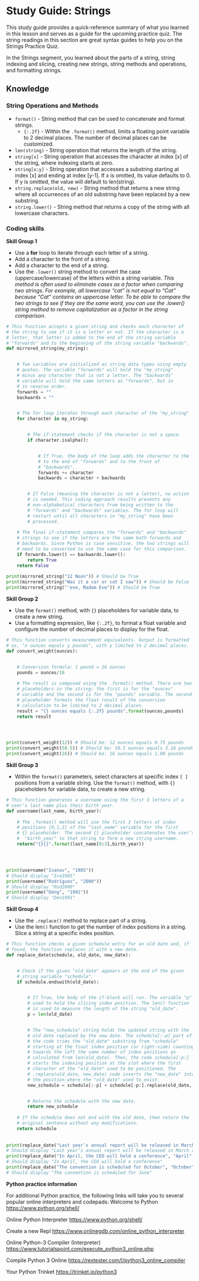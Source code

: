 # Study Guide: Strings
This study guide provides a quick-reference summary of what you learned in this lesson and serves as a guide for the upcoming practice quiz. The string readings in this section are great syntax guides to help you on the Strings Practice Quiz.

In the Strings segment, you learned about the parts of a string, string indexing and slicing, creating new strings, string methods and operations, and formatting strings.

## Knowledge
### String Operations and Methods
- `format()` - String method that can be used to concatenate and format strings.
    - `{:.2f}` - Within the `.format()` method, limits a floating point variable to 2 decimal places. The number of decimal places can be customized.
- `len(string)` - String operation that returns the length of the string.
- `string[x]` - String operation that accesses the character at index [x] of the string, where indexing starts at zero.
- `string[x:y]` - String operation that accesses a substring starting at index [x] and ending at index [y-1]. If x is omitted, its value defaults to 0. If y is omitted, the value will default to len(string).
- `string.replace(old, new)` - String method that returns a new string where all occurrences of an old substring have been replaced by a new substring.
- `string.lower()` - String method that returns a copy of the string with all lowercase characters.
### Coding skills
__Skill Group 1__
- Use a __for__ loop to iterate through each letter of a string.
- Add a character to the front of a string.
- Add a character to the end of a string.
- Use the `.lower()` string method to convert the case (uppercase/lowercase) of the letters within a string variable. _This method is often used to eliminate cases as a factor when comparing two strings. For example, all lowercase “cat” is not equal to “Cat” because “Cat” contains an uppercase letter. To be able to compare the two strings to see if they are the same word, you can use the .lower() string method to remove capitalization as a factor in the string comparison._
```python
# This function accepts a given string and checks each character of 
# the string to see if it is a letter or not. If the character is a
# letter, that letter is added to the end of the string variable
# "forwards" and to the beginning of the string variable "backwards".
def mirrored_string(my_string):


    # Two variables are initialized as string data types using empty 
    # quotes. The variable "forwards" will hold the "my_string"
    # minus any character that is not a letter. The "backwards" 
    # variable will hold the same letters as "forwards", but in  
    # in reverse order.
    forwards = ""
    backwards = ""


    # The for loop iterates through each character of the "my_string"
    for character in my_string:


        # The if-statement checks if the character is not a space.
        if character.isalpha():


            # If True, the body of the loop adds the character to the
            # to the end of "forwards" and to the front of
            # "backwards". 
            forwards += character
            backwards = character + backwards


        # If False (meaning the character is not a letter), no action
        # is needed. This coding approach results prevents any 
        # non-alphabetical characters from being written to the
        # "forwards" and "backwards" variables. The for loop will 
        # restart until all characters in "my_string" have been
        # processed.
        
    # The final if-statement compares the "forwards" and "backwards"
    # strings to see if the letters are the same both forwards and
    # backwards. Since Python is case sensitive, the two strings will 
    # need to be converted to use the same case for this comparison. 
    if forwards.lower() == backwards.lower():
        return True
    return False
 
print(mirrored_string("12 Noon")) # Should be True
print(mirrored_string("Was it a car or cat I saw")) # Should be False
print(mirrored_string("'eve, Madam Eve")) # Should be True
```





__Skill Group 2__
- Use the `format()` method, with `{}` placeholders for variable data, to create a new string.
- Use a formatting expression, like `{:.2f}`, to format a float variable and configure the number of decimal places to display for the float.
```python
# This function converts measurement equivalents. Output is formatted 
# as, "x ounces equals y pounds", with y limited to 2 decimal places. 
def convert_weight(ounces):


    # Conversion formula: 1 pound = 16 ounces
    pounds = ounces/16 
    
    # The result is composed using the .format() method. There are two
    # placeholders in the string: the first is for the "ounces" 
    # variable and the second is for the "pounds" variable. The second
    # placeholder formats the float result of the conversion 
    # calculation to be limited to 2 decimal places.
    result = "{} ounces equals {:.2f} pounds".format(ounces,pounds)
    return result




print(convert_weight(12)) # Should be: 12 ounces equals 0.75 pounds
print(convert_weight(50.5)) # Should be: 50.5 ounces equals 3.16 pounds
print(convert_weight(16)) # Should be: 16 ounces equals 1.00 pounds
```


__Skill Group 3__
- Within the `format()` parameters, select characters at specific index `[ ]` positions from a variable string.
Use the `format()` method, with `{}` placeholders for variable data, to create a new string.
```python
# This function generates a username using the first 3 letters of a
# user’s last name plus their birth year. 
def username(last_name, birth_year):
    
    # The .format() method will use the first 3 letters at index 
    # positions [0,1,2] of the "last_name" variable for the first
    # {} placeholder. The second {} placeholder concatenates the user’s
    #  "birth_year" to that string to form a new string username.
    return("{}{}".format(last_name[0:3],birth_year))




print(username("Ivanov", "1985")) 
# Should display "Iva1985" 
print(username("Rodríguez", "2000")) 
# Should display "Rod2000" 
print(username("Deng", "1991")) 
# Should display "Den1991"
```
__Skill Group 4__
- Use the `.replace()` method to replace part of a string.
- Use the len`()` function to get the number of index positions in a string.
Slice a string at a specific index position.
```python
# This function checks a given schedule entry for an old date and, if 
# found, the function replaces it with a new date. 
def replace_date(schedule, old_date, new_date):


    # Check if the given "old_date" appears at the end of the given 
    # string variable "schedule". 
    if schedule.endswith(old_date):


        # If True, the body of the if-block will run. The variable "p" is
        # used to hold the slicing index position. The len() function
        # is used to measure the length of the string "old_date".
        p = len(old_date)


        # The "new_schedule" string holds the updated string with the 
        # old date replaced by the new date. The schedule[:-p] part of 
        # the code trims the "old_date" substring from "schedule" 
        # starting at the final index position (or right-side) counting
        # towards the left the same number of index positions as 
        # calculated from len(old_date). Then, the code schedule[-p:]
        # starts the indexing position at the slot where the first
        # character of the "old_date" used to be positioned. The 
        # .replace(old_date, new_date) code inserts the "new_date" into
        # the position where the "old_date" used to exist.  
        new_schedule = schedule[:-p] + schedule[-p:].replace(old_date, new_date)


        # Returns the schedule with the new date.
        return new_schedule
        
    # If the schedule does not end with the old date, then return the
    # original sentence without any modifications.
    return schedule
 
 
print(replace_date("Last year’s annual report will be released in March 2023", "2023", "2024")) 
# Should display "Last year’s annual report will be released in March 2024"
print(replace_date("In April, the CEO will hold a conference", "April", "May")) 
# Should display "In April, the CEO will hold a conference"
print(replace_date("The convention is scheduled for October", "October", "June")) 
# Should display "The convention is scheduled for June"
```




__Python practice information__

For additional Python practice, the following links will take you to several popular online interpreters and codepads:
Welcome to Python
https://www.python.org/shell/

Online Python Interpreter
https://www.python.org/shell/
 
Create a new Repl
https://www.onlinegdb.com/online_python_interpreter

Online Python-3 Compiler (Interpreter)
https://www.tutorialspoint.com/execute_python3_online.php

Compile Python 3 Online
https://rextester.com/l/python3_online_compiler

Your Python Trinket
https://trinket.io/python3
